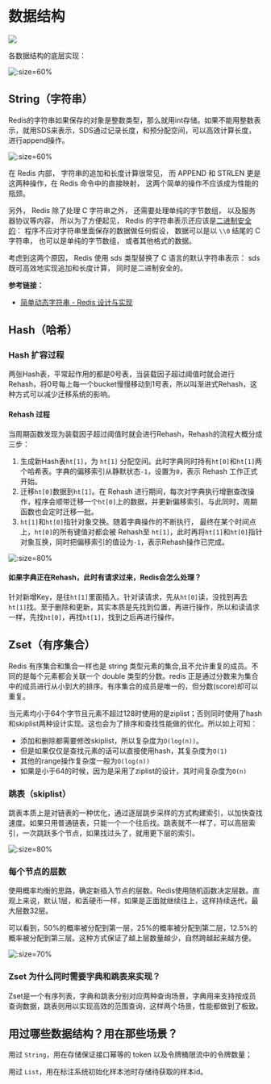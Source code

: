 # 数据结构

![](https://images.yingwai.top/picgo/20210818174754.jpeg)

各数据结构的底层实现：

![](https://images.yingwai.top/picgo/20210720220433.png ':size=60%')

## String（字符串）

Redis的字符串如果保存的对象是整数类型，那么就用int存储。如果不能用整数表示，就用SDS来表示，SDS通过记录长度，和预分配空间，可以高效计算长度，进行append操作。

![](https://images.yingwai.top/picgo/20210818174517.jpg ':size=60%')

在 Redis 内部， 字符串的追加和长度计算很常见， 而 APPEND 和 STRLEN 更是这两种操作，在 Redis 命令中的直接映射， 这两个简单的操作不应该成为性能的瓶颈。

另外， Redis 除了处理 C 字符串之外， 还需要处理单纯的字节数组， 以及服务器协议等内容， 所以为了方便起见， Redis 的字符串表示还应该是[二进制安全的](http://en.wikipedia.org/wiki/Binary-safe)： 程序不应对字符串里面保存的数据做任何假设， 数据可以是以 `\\0` 结尾的 C 字符串， 也可以是单纯的字节数组， 或者其他格式的数据。

考虑到这两个原因， Redis 使用 sds 类型替换了 C 语言的默认字符串表示： sds 既可高效地实现追加和长度计算， 同时是二进制安全的。

**参考链接：**

* [简单动态字符串 - Redis 设计与实现](https://redisbook.readthedocs.io/en/latest/internal-datastruct/sds.html)



## Hash（哈希）

### Hash 扩容过程

两张Hash表，平常起作用的都是0号表，当装载因子超过阈值时就会进行Rehash，将0号每上每一个bucket慢慢移动到1号表，所以叫渐进式Rehash，这种方式可以减少迁移系统的影响。

#### Rehash 过程

当周期函数发现为装载因子超过阈值时就会进行Rehash，Rehash的流程大概分成三步：

1. 生成新Hash表`ht[1]`，为 `ht[1]` 分配空间。此时字典同时持有`ht[0]`和`ht[1]`两个哈希表。字典的偏移索引从静默状态`-1`，设置为`0`，表示 Rehash 工作正式开始。
2. 迁移`ht[0]`数据到`ht[1]`。在 Rehash 进行期间，每次对字典执行增删查改操作，程序会顺带迁移一个`ht[0]`上的数据，并更新偏移索引。与此同时，周期函数也会定时迁移一批。
3. `ht[1]`和`ht[0]`指针对象交换。随着字典操作的不断执行， 最终在某个时间点上，`ht[0]`的所有键值对都会被 Rehash至 `ht[1]`，此时再将`ht[1]`和`ht[0]`指针对象互换，同时把偏移索引的值设为`-1`，表示Rehash操作已完成。

![](https://images.yingwai.top/picgo/20210818174640.png ':size=80%')

#### 如果字典正在Rehash，此时有请求过来，Redis会怎么处理？

针对新增Key，是往`ht[1]`里面插入。针对读请求，先从`ht[0]`读，没找到再去`ht[1]`找。至于删除和更新，其实本质是先找到位置，再进行操作，所以和读请求一样，先找`ht[0]`，再找`ht[1]`，找到之后再进行操作。



## Zset（有序集合）

Redis 有序集合和集合一样也是 string 类型元素的集合,且不允许重复的成员。不同的是每个元素都会关联一个 double 类型的分数。redis 正是通过分数来为集合中的成员进行从小到大的排序。有序集合的成员是唯一的，但分数(score)却可以重复。

当元素均小于64个字节且元素不超过128时使用的是ziplist；否则同时使用了hash和skiplist两种设计实现。这也会为了排序和查找性能做的优化。所以如上可知： 

* 添加和删除都需要修改skiplist，所以复杂度为`O(log(n))`。 
* 但是如果仅仅是查找元素的话可以直接使用hash，其复杂度为`O(1)` 
* 其他的range操作复杂度一般为`O(log(n))`
* 如果是小于64的时候，因为是采用了ziplist的设计，其时间复杂度为`O(n)`

### 跳表（skiplist）

跳表本质上是对链表的一种优化，通过逐层跳步采样的方式构建索引，以加快查找速度。如果只用普通链表，只能一个一个往后找。跳表就不一样了，可以高层索引，一次跳跃多个节点，如果找过头了，就用更下层的索引。

![](https://images.yingwai.top/picgo/20210719222002.png ':size=80%')

### 每个节点的层数

使用概率均衡的思路，确定新插入节点的层数。Redis使用随机函数决定层数。直观上来说，默认1层，和丢硬币一样，如果是正面就继续往上，这样持续迭代，最大层数32层。

可以看到，50%的概率被分配到第一层，25%的概率被分配到第二层，12.5%的概率被分配到第三层。这种方式保证了越上层数量越少，自然跨越起来越方便。

![](https://images.yingwai.top/picgo/20210719222049.png ':size=70%')

### Zset 为什么同时需要字典和跳表来实现？

Zset是一个有序列表，字典和跳表分别对应两种查询场景，字典用来支持按成员查询数据，跳表则用以实现高效的范围查询，这样两个场景，性能都做到了极致。



## 用过哪些数据结构？用在那些场景？

用过 `String`，用在存储保证接口幂等的 token 以及令牌桶限流中的令牌数量；

用过 `List`，用在标注系统初始化样本池时存储待获取的样本id。
